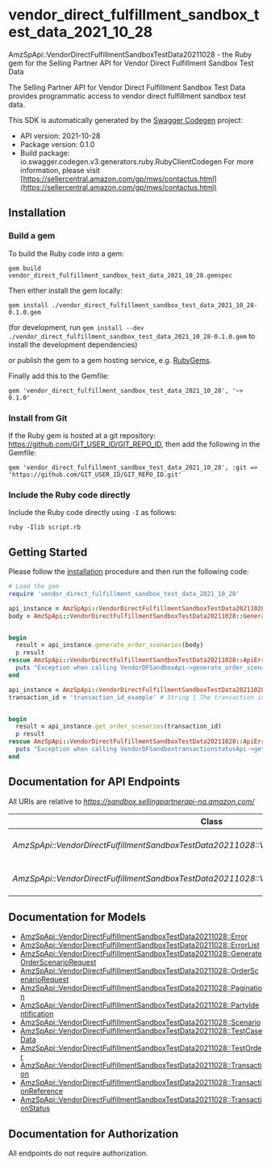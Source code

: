 # vendor_direct_fulfillment_sandbox_test_data_2021_10_28

AmzSpApi::VendorDirectFulfillmentSandboxTestData20211028 - the Ruby gem for the Selling Partner API for Vendor Direct Fulfillment Sandbox Test Data

The Selling Partner API for Vendor Direct Fulfillment Sandbox Test Data provides programmatic access to vendor direct fulfillment sandbox test data.

This SDK is automatically generated by the [Swagger Codegen](https://github.com/swagger-api/swagger-codegen) project:

- API version: 2021-10-28
- Package version: 0.1.0
- Build package: io.swagger.codegen.v3.generators.ruby.RubyClientCodegen
For more information, please visit [https://sellercentral.amazon.com/gp/mws/contactus.html](https://sellercentral.amazon.com/gp/mws/contactus.html)

## Installation

### Build a gem

To build the Ruby code into a gem:

```shell
gem build vendor_direct_fulfillment_sandbox_test_data_2021_10_28.gemspec
```

Then either install the gem locally:

```shell
gem install ./vendor_direct_fulfillment_sandbox_test_data_2021_10_28-0.1.0.gem
```
(for development, run `gem install --dev ./vendor_direct_fulfillment_sandbox_test_data_2021_10_28-0.1.0.gem` to install the development dependencies)

or publish the gem to a gem hosting service, e.g. [RubyGems](https://rubygems.org/).

Finally add this to the Gemfile:

    gem 'vendor_direct_fulfillment_sandbox_test_data_2021_10_28', '~> 0.1.0'

### Install from Git

If the Ruby gem is hosted at a git repository: https://github.com/GIT_USER_ID/GIT_REPO_ID, then add the following in the Gemfile:

    gem 'vendor_direct_fulfillment_sandbox_test_data_2021_10_28', :git => 'https://github.com/GIT_USER_ID/GIT_REPO_ID.git'

### Include the Ruby code directly

Include the Ruby code directly using `-I` as follows:

```shell
ruby -Ilib script.rb
```

## Getting Started

Please follow the [installation](#installation) procedure and then run the following code:
```ruby
# Load the gem
require 'vendor_direct_fulfillment_sandbox_test_data_2021_10_28'

api_instance = AmzSpApi::VendorDirectFulfillmentSandboxTestData20211028::VendorDFSandboxApi.new
body = AmzSpApi::VendorDirectFulfillmentSandboxTestData20211028::GenerateOrderScenarioRequest.new # GenerateOrderScenarioRequest | The request payload containing parameters for generating test order data scenarios.


begin
  result = api_instance.generate_order_scenarios(body)
  p result
rescue AmzSpApi::VendorDirectFulfillmentSandboxTestData20211028::ApiError => e
  puts "Exception when calling VendorDFSandboxApi->generate_order_scenarios: #{e}"
end

api_instance = AmzSpApi::VendorDirectFulfillmentSandboxTestData20211028::VendorDFSandboxtransactionstatusApi.new
transaction_id = 'transaction_id_example' # String | The transaction identifier returned in the response to the generateOrderScenarios operation.


begin
  result = api_instance.get_order_scenarios(transaction_id)
  p result
rescue AmzSpApi::VendorDirectFulfillmentSandboxTestData20211028::ApiError => e
  puts "Exception when calling VendorDFSandboxtransactionstatusApi->get_order_scenarios: #{e}"
end
```

## Documentation for API Endpoints

All URIs are relative to *https://sandbox.sellingpartnerapi-na.amazon.com/*

Class | Method | HTTP request | Description
------------ | ------------- | ------------- | -------------
*AmzSpApi::VendorDirectFulfillmentSandboxTestData20211028::VendorDFSandboxApi* | [**generate_order_scenarios**](docs/VendorDFSandboxApi.md#generate_order_scenarios) | **POST** /vendor/directFulfillment/sandbox/2021-10-28/orders | 
*AmzSpApi::VendorDirectFulfillmentSandboxTestData20211028::VendorDFSandboxtransactionstatusApi* | [**get_order_scenarios**](docs/VendorDFSandboxtransactionstatusApi.md#get_order_scenarios) | **GET** /vendor/directFulfillment/sandbox/2021-10-28/transactions/{transactionId} | 

## Documentation for Models

 - [AmzSpApi::VendorDirectFulfillmentSandboxTestData20211028::Error](docs/Error.md)
 - [AmzSpApi::VendorDirectFulfillmentSandboxTestData20211028::ErrorList](docs/ErrorList.md)
 - [AmzSpApi::VendorDirectFulfillmentSandboxTestData20211028::GenerateOrderScenarioRequest](docs/GenerateOrderScenarioRequest.md)
 - [AmzSpApi::VendorDirectFulfillmentSandboxTestData20211028::OrderScenarioRequest](docs/OrderScenarioRequest.md)
 - [AmzSpApi::VendorDirectFulfillmentSandboxTestData20211028::Pagination](docs/Pagination.md)
 - [AmzSpApi::VendorDirectFulfillmentSandboxTestData20211028::PartyIdentification](docs/PartyIdentification.md)
 - [AmzSpApi::VendorDirectFulfillmentSandboxTestData20211028::Scenario](docs/Scenario.md)
 - [AmzSpApi::VendorDirectFulfillmentSandboxTestData20211028::TestCaseData](docs/TestCaseData.md)
 - [AmzSpApi::VendorDirectFulfillmentSandboxTestData20211028::TestOrder](docs/TestOrder.md)
 - [AmzSpApi::VendorDirectFulfillmentSandboxTestData20211028::Transaction](docs/Transaction.md)
 - [AmzSpApi::VendorDirectFulfillmentSandboxTestData20211028::TransactionReference](docs/TransactionReference.md)
 - [AmzSpApi::VendorDirectFulfillmentSandboxTestData20211028::TransactionStatus](docs/TransactionStatus.md)

## Documentation for Authorization

 All endpoints do not require authorization.

